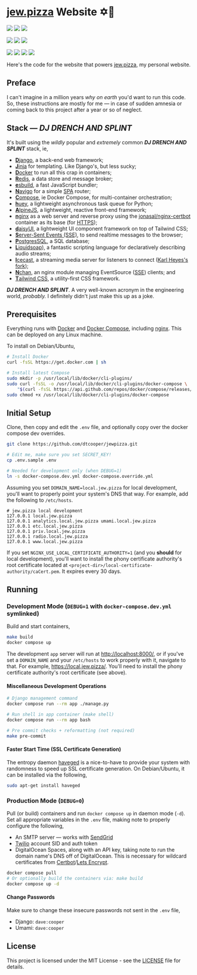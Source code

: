 # [jew.pizza][jewpizza-url] Website ✡️🍕

[![][jewpizza-badge]][jewpizza-url]
[![][license-badge]][license-url]
[![][hurd-badge]][hurd-url]

[![][build-badge]][build-url]
[![][last-commit-badge]][last-commit-url]
[![][stars-badge]][stars-url]

[![][app-container-badge]][app-container-url]
[![][radio-container-badge]][radio-container-url]
[![][nginx-container-badge]][nginx-container-url]
[![][icecast-container-badge]][icecast-container-url]

Here's the code for the website that powers [jew.pizza][jewpizza-url], my
personal website.


## Preface

I can't imagine in a million years _why on earth_ you'd want to run this code.
So, these instructions are mostly for me &mdash; in case of sudden amnesia or
coming back to this project after a year or so of neglect.


## Stack &mdash; **_DJ DRENCH AND SPLINT_**

It's built using the _wildly_ popular and _extremely_ common
**_DJ DRENCH AND SPLINT_** stack, ie,

* [**D**jango][django-url], a back-end web framework;
* [**J**inja][jinja-url] for templating. Like Django's, but less sucky;
* [**D**ocker][docker-url] to run all this crap in containers;
* [**R**edis][redis-url], a data store and message broker;
* [**e**sbuild][esbuild-url], a fast JavaScript bundler;
* [**N**avigo][navigo-url] for a simple [SPA][spa-url] router;
* [**C**ompose][docker-compose-url], ie Docker Compose, for multi-container
    orchestration;
* [**h**uey][huey-url], a lightweight asynchronous task queue for Python;
* [**A**lpineJS][alpinejs-url], a lightweight, reactive front-end framework;
* [**n**ginx][nginx-url] as a web server and reverse proxy using the
    [jonasal/nginx-certbot][nginx-certbot-url] container as its base (for
    [HTTPS][https-url]);
* [**d**aisyUI][daisyui-url], a lightweight UI component framework on
    top of Tailwind CSS;
* [**S**erver-Sent Events (SSE)][sse-url], to send realtime messages to the
    browser;
* [**P**ostgresSQL][postgres-url], a SQL database;
* [**L**iquidsoap][liquidsoap-url]), a fantastic scripting language for
    declaratively describing audio streams;
* [**I**cecast][icecast-url], a streaming media server for listeners to connect
    ([Karl Heyes's fork][icecast-kh-url]);
* [**N**chan][nchan-url], an nginx module managing EventSource ([SSE][sse-url])
    clients; and
* [**T**ailwind CSS][tailwind-url], a utility-first CSS framework.

**_DJ DRENCH AND SPLINT_**. A very well-known acronym in the engineering world,
_probably._ I definitely didn't just make this up as a joke.


## Prerequisites

Everything runs with [Docker][docker-url] and
[Docker Compose][docker-compose-url], including [nginx][nginx-url]. This can be
deployed on any Linux machine.

To install on Debian/Ubuntu,

```bash
# Install Docker
curl -fsSL https://get.docker.com | sh

# Install latest Compose
sudo mkdir -p /usr/local/lib/docker/cli-plugins/
sudo curl -fsSL -o /usr/local/lib/docker/cli-plugins/docker-compose \
    "$(curl -fsSL https://api.github.com/repos/docker/compose/releases/latest | grep browser_download_url | cut -d '"' -f 4 | grep -i "$(uname -s)-$(arch)$")"
sudo chmod +x /usr/local/lib/docker/cli-plugins/docker-compose
```


## Initial Setup
Clone, then copy and edit the `.env` file, and optionally copy over the docker
compose dev overrides.

```bash
git clone https://github.com/dtcooper/jewpizza.git

# Edit me, make sure you set SECRET_KEY!
cp .env.sample .env

# Needed for development only (when DEBUG=1)
ln -s docker-compose.dev.yml docker-compose.override.yml
```

Assuming you set `DOMAIN_NAME=local.jew.pizza` for local development, you'll
want to properly point your system's DNS that way. For example, add the following
to `/etc/hosts`.

```
# jew.pizza local development
127.0.0.1 local.jew.pizza
127.0.0.1 analytics.local.jew.pizza umami.local.jew.pizza
127.0.0.1 etc.local.jew.pizza
127.0.0.1 priv.local.jew.pizza
127.0.0.1 radio.local.jew.pizza
127.0.0.1 www.local.jew.pizza
```

If you set `NGINX_USE_LOCAL_CERTIFICATE_AUTHORITY=1` (and you **should** for
local development), you'll want to install the phony certificate authority's
root certificate located at `<project-dir>/local-certificate-authority/caCert.pem`.
It expires every 30 days.


## Running

### Development Mode (`DEBUG=1` with `docker-compose.dev.yml` symlinked)

Build and start containers,

```bash
make build
docker compose up
```

The development `app` server will run at <http://localhost:8000/>, or if you've
set a `DOMAIN_NAME` and your `/etc/hosts` to work properly with it, navigate to
that. For example, <https://local.jew.pizza/>. You'll need to install the phony
certificate authority's root certificate (see above).


#### Miscellaneous Development Operations

```bash
# Django management command
docker compose run --rm app ./manage.py

# Run shell in app container (make shell)
docker compose run --rm app bash

# Pre commit checks + reformatting (not required)
make pre-commit
```

#### Faster Start Time (SSL Certificate Generation)

The entropy daemon [haveged][haveged-url] is a nice-to-have to provide your
system with randomness to speed up SSL certificate generation. On Debian/Ubuntu,
it can be installed via the following,

```bash
sudo apt-get install haveged
```


### Production Mode (`DEBUG=0`)

Pull (or build) containers and run `docker compose up` in daemon mode (`-d`).
Set all appropriate variables in the `.env` file, making note to properly
configure the following,

* An SMTP server &mdash; works with [SendGrid][sendgrid-url]
* [Twilio][twilio-url] account SID and auth token
* DigitalOcean Spaces, along with an API key, taking note to run the domain
    name's DNS off of DigitalOcean. This is necessary for wildcard certificates
    from [Certbot][certbot-url]/[Lets Encrypt][letsencrypt-url].

```bash
docker compose pull
# Or optionally build the containers via: make build
docker compose up -d
```

#### Change Passwords

Make sure to change these insecure passwords not sent in the `.env` file,

* Django: `dave:cooper`
* Umami: `dave:cooper`


## License

This project is licensed under the MIT License - see the [LICENSE][license-url] file
for details.


[app-container-badge]: https://img.shields.io/docker/image-size/dtcooper/jewpizza-app/latest?label=app&logo=docker&logoColor=ffffff&style=flat-square
[app-container-url]: https://hub.docker.com/r/dtcooper/jewpizza-app
[icecast-container-badge]: https://img.shields.io/docker/image-size/dtcooper/jewpizza-icecast/latest?label=icecast&logo=docker&logoColor=ffffff&style=flat-square
[icecast-container-url]: https://hub.docker.com/r/dtcooper/jewpizza-icecast
[nginx-container-badge]: https://img.shields.io/docker/image-size/dtcooper/jewpizza-nginx/latest?label=nginx&logo=docker&logoColor=ffffff&style=flat-square
[nginx-container-url]: https://hub.docker.com/r/dtcooper/jewpizza-nginx
[radio-container-badge]: https://img.shields.io/docker/image-size/dtcooper/jewpizza-radio/latest?label=radio&logo=docker&logoColor=ffffff&style=flat-square
[radio-container-url]: https://hub.docker.com/r/dtcooper/jewpizza-radio

[jewpizza-badge]: https://img.shields.io/badge/%E2%9C%A1%EF%B8%8F%F0%9F%8D%95%20jew.pizza-website%20%F0%9F%8D%95%E2%9C%A1%EF%B8%8F-informational?style=flat-square
[jewpizza-url]: https://jew.pizza/
[build-badge]: https://img.shields.io/github/workflow/status/dtcooper/jewpizza/Build%20and%20Deploy?label=build%20%26%20deploy&logo=github&style=flat-square
[build-url]: https://github.com/dtcooper/jewpizza/actions/workflows/docker-build.yml
[hurd-badge]: https://img.shields.io/badge/GNU%20hurd-incompatable-critical?logo=gnu&logoColor=white&style=flat-square
[hurd-url]: https://github.com/dtcooper/jewpizza/issues/1
[last-commit-badge]: https://img.shields.io/github/last-commit/dtcooper/jewpizza/main?logo=github&style=flat-square
[last-commit-url]: https://github.com/dtcooper/jewpizza/commits/main
[license-badge]: https://img.shields.io/github/license/dtcooper/jewpizza?style=flat-square&color=success
[license-url]: https://github.com/dtcooper/jewpizza/blob/main/LICENSE
[stars-badge]: https://img.shields.io/github/stars/dtcooper/jewpizza?logo=github&style=flat-square
[stars-url]: https://github.com/dtcooper/jewpizza/stargazers

[alpinejs-url]: https://alpinejs.dev/
[certbot-url]: https://certbot.eff.org/
[daisyui-url]: https://daisyui.com/
[django-url]: https://www.djangoproject.com/
[docker-compose-url]: https://docs.docker.com/compose/
[docker-url]: https://www.docker.com/
[esbuild-url]: https://esbuild.github.io/
[haveged-url]: https://www.issihosts.com/haveged/
[https-url]: https://en.wikipedia.org/wiki/HTTPS
[huey-url]: https://huey.readthedocs.io/
[icecast-kh-url]: https://github.com/karlheyes/icecast-kh
[icecast-url]: https://icecast.org/
[jinja-url]: https://jinja.palletsprojects.com/
[letsencrypt-url]: https://letsencrypt.org/
[liquidsoap-url]: https://www.liquidsoap.info/
[navigo-url]: https://github.com/krasimir/navigo
[nchan-url]: https://nchan.io/
[nginx-certbot-url]: https://github.com/JonasAlfredsson/docker-nginx-certbot/
[nginx-url]: https://www.nginx.com/
[postgres-url]: https://www.postgresql.org/
[redis-url]: https://redis.io/
[sendgrid-url]: https://sendgrid.com/
[spa-url]: https://en.wikipedia.org/wiki/Single-page_application
[sse-url]: https://en.wikipedia.org/wiki/Server-sent_events
[tailwind-url]: https://tailwindcss.com/
[twilio-url]: https://www.twilio.com/

